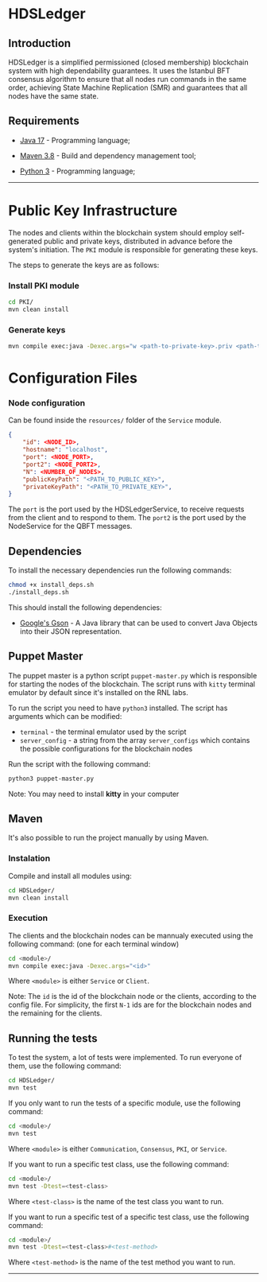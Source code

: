 # HDSLedger

## Introduction

HDSLedger is a simplified permissioned (closed membership) blockchain system with high dependability
guarantees. It uses the Istanbul BFT consensus algorithm to ensure that all nodes run commands
in the same order, achieving State Machine Replication (SMR) and guarantees that all nodes
have the same state.

## Requirements

- [Java 17](https://www.oracle.com/java/technologies/javase-jdk17-downloads.html) - Programming language;

- [Maven 3.8](https://maven.apache.org/) - Build and dependency management tool;

- [Python 3](https://www.python.org/downloads/) - Programming language;

---

# Public Key Infrastructure
The nodes and clients within the blockchain system should employ self-generated public and private keys, 
distributed in advance before the system's initiation. The `PKI` module is responsible for generating these 
keys.

The steps to generate the keys are as follows:

### Install PKI module
```bash
cd PKI/
mvn clean install
```

### Generate keys
```bash
mvn compile exec:java -Dexec.args="w <path-to-private-key>.priv <path-to-public-key>.pub"
```


# Configuration Files

### Node configuration

Can be found inside the `resources/` folder of the `Service` module.

```json
{
    "id": <NODE_ID>,
    "hostname": "localhost",
    "port": <NODE_PORT>,
    "port2": <NODE_PORT2>,
    "N": <NUMBER_OF_NODES>,
    "publicKeyPath": "<PATH_TO_PUBLIC_KEY>",
    "privateKeyPath": "<PATH_TO_PRIVATE_KEY>",
}
```

The `port` is the port used by the HDSLedgerService, to receive requests from the 
client and to respond to them. The `port2` is the port used by the NodeService for the QBFT messages.

## Dependencies

To install the necessary dependencies run the following commands:

```bash
chmod +x install_deps.sh
./install_deps.sh
```

This should install the following dependencies:

- [Google's Gson](https://github.com/google/gson) - A Java library that can be used to convert Java Objects into their JSON representation.

## Puppet Master

The puppet master is a python script `puppet-master.py` which is responsible for starting the nodes of the blockchain.
The script runs with `kitty` terminal emulator by default since it's installed on the RNL labs.

To run the script you need to have `python3` installed.
The script has arguments which can be modified:

- `terminal` - the terminal emulator used by the script
- `server_config` - a string from the array `server_configs` which contains the possible configurations for the blockchain nodes

Run the script with the following command:

```bash
python3 puppet-master.py
```
Note: You may need to install **kitty** in your computer

## Maven

It's also possible to run the project manually by using Maven.

### Instalation

Compile and install all modules using:

```bash
cd HDSLedger/
mvn clean install
```

### Execution
The clients and the blockchain nodes can be mannualy executed using the following command: (one for each terminal window)

```bash
cd <module>/
mvn compile exec:java -Dexec.args="<id>"
```

Where `<module>` is either `Service` or `Client`.

Note: The `id` is the id of the blockchain node or the clients, according to the config file. For simplicity, the first `N-1` ids are for the blockchain nodes and the remaining 
for the clients.

## Running the tests

To test the system, a lot of tests were implemented. To run everyone of them, use the following command:

```bash
cd HDSLedger/
mvn test
```

If you only want to run the tests of a specific module, use the following command:

```bash
cd <module>/
mvn test
```

Where `<module>` is either `Communication`, `Consensus`, `PKI`, or `Service`.

If you want to run a specific test class, use the following command:

```bash
cd <module>/
mvn test -Dtest=<test-class>
```

Where `<test-class>` is the name of the test class you want to run.

If you want to run a specific test of a specific test class, use the following command:

```bash
cd <module>/
mvn test -Dtest=<test-class>#<test-method>
```

Where `<test-method>` is the name of the test method you want to run.

---
